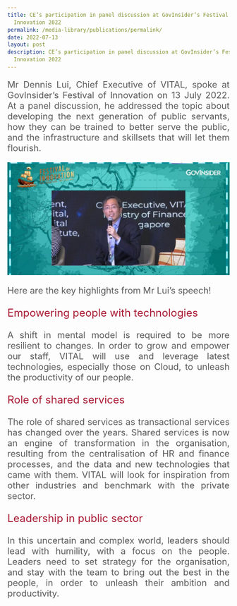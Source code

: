 ```yaml
---
title: CE’s participation in panel discussion at GovInsider’s Festival of
  Innovation 2022
permalink: /media-library/publications/permalink/
date: 2022-07-13
layout: post
description: CE’s participation in panel discussion at GovInsider’s Festival of
  Innovation 2022
---
```

<p style="font-size: 20px;color:#585858;text-align:justify;">
Mr Dennis Lui, Chief Executive of VITAL, spoke at GovInsider’s Festival of Innovation on 13 July 2022. At a panel discussion, he addressed the topic about developing the next generation of public servants, how they can be trained to better serve the public, and the infrastructure and skillsets that will let them flourish. 
</p>
<img src="/images/Media/FestivalInnovation.png" />
<p style="font-size: 20px;color:#585858;text-align:justify;">
	Here are the key highlights from Mr Lui’s speech!      
	</p>
<p style="font-size: 24px;color:#a91932;text-align:justify;">
Empowering people with technologies
</p>
<p style="font-size: 20px;color:#585858;text-align:justify;">
A shift in mental model is required to be more resilient to changes. In order to grow and empower our staff, VITAL will use and leverage latest technologies, especially those on Cloud, to unleash the productivity of our people. 
</p>
<p style="font-size: 24px;color:#a91932;text-align:justify;">
Role of shared services
</p>
<p style="font-size: 20px;color:#585858;text-align:justify;">
The role of shared services as transactional services has changed over the years. Shared services is now an engine of transformation in the organisation, resulting from the centralisation of HR and finance processes, and the data and new technologies that came with them. VITAL will look for inspiration from other industries and benchmark with the private sector.
</p>
<p style="font-size: 24px;color:#a91932;text-align:justify;">
Leadership in public sector
</p>
<p style="font-size: 20px;color:#585858;text-align:justify;">
In this uncertain and complex world, leaders should lead with humility, with a focus on the people. Leaders need to set strategy for the organisation, and stay with the team to bring out the best in the people, in order to unleash their ambition and productivity. 
</p>